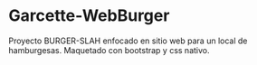 # Garcette-WebBurger
Proyecto BURGER-SLAH enfocado en sitio web para un local de hamburgesas. Maquetado con bootstrap y css nativo.
